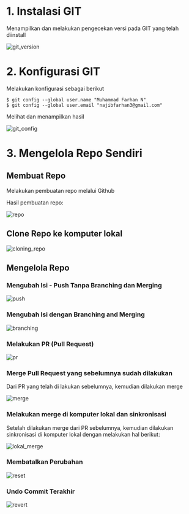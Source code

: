 # 1. Instalasi GIT

Menampilkan dan melakukan pengecekan versi pada GIT yang telah diinstall

![git_version](gambar-01.png)

# 2. Konfigurasi GIT

Melakukan konfigurasi sebagai berikut

```
$ git config --global user.name "Muhammad Farhan N"
$ git config --global user.email "najibfarhan3@gmail.com"
```

Melihat dan menampilkan hasil

![git_config](gambar-02.png)

# 3. Mengelola Repo Sendiri

## Membuat Repo

Melakukan pembuatan repo melalui Github

Hasil pembuatan repo:

![repo](gambar-03-repo.png)

## Clone Repo ke komputer lokal

![cloning_repo](gambar-03-cloning.png)

## Mengelola Repo

### Mengubah Isi - Push Tanpa Branching dan Merging

![push](gambar-03-push.png)

### Mengubah Isi dengan Branching and Merging

![branching](gambar-03-branching.png)

### Melakukan PR (Pull Request)

![pr](gambar-03-pr.png)

### Merge Pull Request yang sebelumnya sudah dilakukan

Dari PR yang telah di lakukan sebelumnya, kemudian dilakukan merge

![merge](gambar-03-merge.png)

### Melakukan merge di komputer lokal dan sinkronisasi

Setelah dilakukan merge dari PR sebelumnya, kemudian dilakukan sinkronisasi di komputer lokal dengan melakukan hal berikut:

![lokal_merge](gambar-03-merge-lokal.png)

### Membatalkan Perubahan

![reset](gambar-03-reset.png)

### Undo Commit Terakhir

![revert](gambar-03-editcontent.png)
